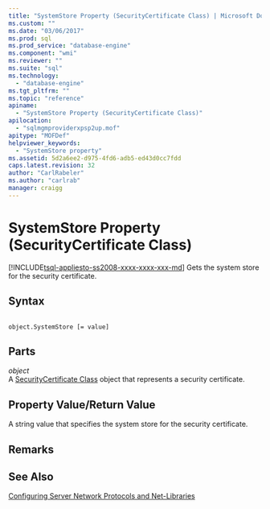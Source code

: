 ```yaml
---
title: "SystemStore Property (SecurityCertificate Class) | Microsoft Docs"
ms.custom: ""
ms.date: "03/06/2017"
ms.prod: sql
ms.prod_service: "database-engine"
ms.component: "wmi"
ms.reviewer: ""
ms.suite: "sql"
ms.technology: 
  - "database-engine"
ms.tgt_pltfrm: ""
ms.topic: "reference"
apiname: 
  - "SystemStore Property (SecurityCertificate Class)"
apilocation: 
  - "sqlmgmproviderxpsp2up.mof"
apitype: "MOFDef"
helpviewer_keywords: 
  - "SystemStore property"
ms.assetid: 5d2a6ee2-d975-4fd6-adb5-ed43d0cc7fdd
caps.latest.revision: 32
author: "CarlRabeler"
ms.author: "carlrab"
manager: craigg
---
```

# SystemStore Property (SecurityCertificate Class)
[!INCLUDE[tsql-appliesto-ss2008-xxxx-xxxx-xxx-md](../../../includes/tsql-appliesto-ss2008-xxxx-xxxx-xxx-md.md)]
  Gets the system store for the security certificate.  
  
## Syntax  
  
```  
  
object.SystemStore [= value]  
```  
  
## Parts  
 *object*  
 A [SecurityCertificate Class](../../../relational-databases/wmi-provider-configuration-classes/securitycertificate-class/securitycertificate-class.md) object that represents a security certificate.  
  
## Property Value/Return Value  
 A string value that specifies the system store for the security certificate.  
  
## Remarks  
  
## See Also  
 [Configuring Server Network Protocols and Net-Libraries](http://msdn.microsoft.com/library/ms177485\(v=sql.100\).aspx)  
  
  
